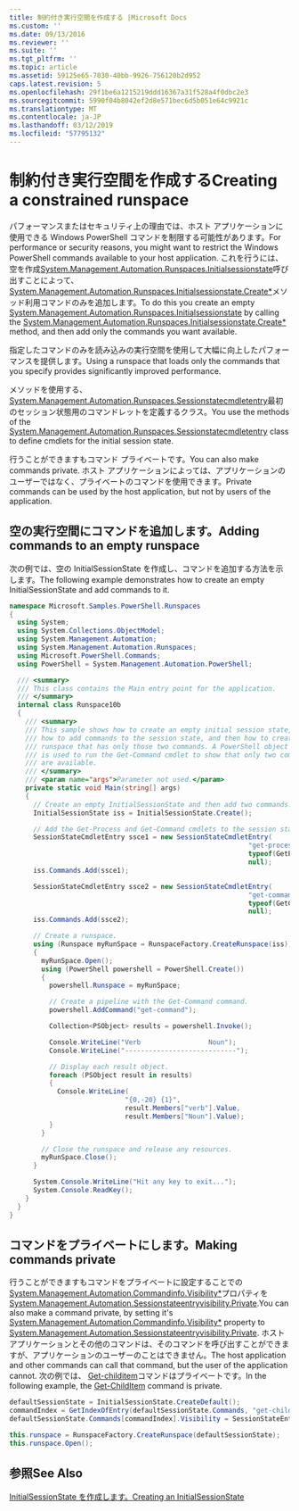 ```yaml
---
title: 制約付き実行空間を作成する |Microsoft Docs
ms.custom: ''
ms.date: 09/13/2016
ms.reviewer: ''
ms.suite: ''
ms.tgt_pltfrm: ''
ms.topic: article
ms.assetid: 59125e65-7030-40bb-9926-756120b2d952
caps.latest.revision: 5
ms.openlocfilehash: 29f1be6a1215219ddd16367a31f528a4f0dbc2e3
ms.sourcegitcommit: 5990f04b8042ef2d8e571bec6d5b051e64c9921c
ms.translationtype: MT
ms.contentlocale: ja-JP
ms.lasthandoff: 03/12/2019
ms.locfileid: "57795132"
---
```

# <a name="creating-a-constrained-runspace"></a><span data-ttu-id="97e58-102">制約付き実行空間を作成する</span><span class="sxs-lookup"><span data-stu-id="97e58-102">Creating a constrained runspace</span></span>

<span data-ttu-id="97e58-103">パフォーマンスまたはセキュリティ上の理由では、ホスト アプリケーションに使用できる Windows PowerShell コマンドを制限する可能性があります。</span><span class="sxs-lookup"><span data-stu-id="97e58-103">For performance or security reasons, you might want to restrict the Windows PowerShell commands available to your host application.</span></span> <span data-ttu-id="97e58-104">これを行うには、空を作成[System.Management.Automation.Runspaces.Initialsessionstate](/dotnet/api/System.Management.Automation.Runspaces.InitialSessionState)呼び出すことによって、 [System.Management.Automation.Runspaces.Initialsessionstate.Create\*](/dotnet/api/System.Management.Automation.Runspaces.InitialSessionState.Create)メソッド利用コマンドのみを追加します。</span><span class="sxs-lookup"><span data-stu-id="97e58-104">To do this you create an empty [System.Management.Automation.Runspaces.Initialsessionstate](/dotnet/api/System.Management.Automation.Runspaces.InitialSessionState) by calling the [System.Management.Automation.Runspaces.Initialsessionstate.Create\*](/dotnet/api/System.Management.Automation.Runspaces.InitialSessionState.Create) method, and then add only the commands you want available.</span></span>

 <span data-ttu-id="97e58-105">指定したコマンドのみを読み込みの実行空間を使用して大幅に向上したパフォーマンスを提供します。</span><span class="sxs-lookup"><span data-stu-id="97e58-105">Using a runspace that loads only the commands that you specify provides significantly improved performance.</span></span>

 <span data-ttu-id="97e58-106">メソッドを使用する、 [System.Management.Automation.Runspaces.Sessionstatecmdletentry](/dotnet/api/System.Management.Automation.Runspaces.SessionStateCmdletEntry)最初のセッション状態用のコマンドレットを定義するクラス。</span><span class="sxs-lookup"><span data-stu-id="97e58-106">You use the methods of the [System.Management.Automation.Runspaces.Sessionstatecmdletentry](/dotnet/api/System.Management.Automation.Runspaces.SessionStateCmdletEntry) class to define cmdlets for the initial session state.</span></span>

 <span data-ttu-id="97e58-107">行うことができますもコマンド プライベートです。</span><span class="sxs-lookup"><span data-stu-id="97e58-107">You can also make commands private.</span></span> <span data-ttu-id="97e58-108">ホスト アプリケーションによっては、アプリケーションのユーザーではなく、プライベートのコマンドを使用できます。</span><span class="sxs-lookup"><span data-stu-id="97e58-108">Private commands can be used by the host application, but not by users of the application.</span></span>

## <a name="adding-commands-to-an-empty-runspace"></a><span data-ttu-id="97e58-109">空の実行空間にコマンドを追加します。</span><span class="sxs-lookup"><span data-stu-id="97e58-109">Adding commands to an empty runspace</span></span>

 <span data-ttu-id="97e58-110">次の例では、空の InitialSessionState を作成し、コマンドを追加する方法を示します。</span><span class="sxs-lookup"><span data-stu-id="97e58-110">The following example demonstrates how to create an empty InitialSessionState and add commands to it.</span></span>

```csharp
namespace Microsoft.Samples.PowerShell.Runspaces
{
  using System;
  using System.Collections.ObjectModel;
  using System.Management.Automation;
  using System.Management.Automation.Runspaces;
  using Microsoft.PowerShell.Commands;
  using PowerShell = System.Management.Automation.PowerShell;

  /// <summary>
  /// This class contains the Main entry point for the application.
  /// </summary>
  internal class Runspace10b
  {
    /// <summary>
    /// This sample shows how to create an empty initial session state,
    /// how to add commands to the session state, and then how to create a
    /// runspace that has only those two commands. A PowerShell object
    /// is used to run the Get-Command cmdlet to show that only two commands
    /// are available.
    /// </summary>
    /// <param name="args">Parameter not used.</param>
    private static void Main(string[] args)
    {
      // Create an empty InitialSessionState and then add two commands.
      InitialSessionState iss = InitialSessionState.Create();

      // Add the Get-Process and Get-Command cmdlets to the session state.
      SessionStateCmdletEntry ssce1 = new SessionStateCmdletEntry(
                                                            "get-process",
                                                            typeof(GetProcessCommand),
                                                            null);
      iss.Commands.Add(ssce1);

      SessionStateCmdletEntry ssce2 = new SessionStateCmdletEntry(
                                                            "get-command",
                                                            typeof(GetCommandCommand),
                                                            null);
      iss.Commands.Add(ssce2);

      // Create a runspace.
      using (Runspace myRunSpace = RunspaceFactory.CreateRunspace(iss))
      {
        myRunSpace.Open();
        using (PowerShell powershell = PowerShell.Create())
        {
          powershell.Runspace = myRunSpace;

          // Create a pipeline with the Get-Command command.
          powershell.AddCommand("get-command");

          Collection<PSObject> results = powershell.Invoke();

          Console.WriteLine("Verb                 Noun");
          Console.WriteLine("----------------------------");

          // Display each result object.
          foreach (PSObject result in results)
          {
            Console.WriteLine(
                             "{0,-20} {1}",
                             result.Members["verb"].Value,
                             result.Members["Noun"].Value);
          }
        }

        // Close the runspace and release any resources.
        myRunSpace.Close();
      }

      System.Console.WriteLine("Hit any key to exit...");
      System.Console.ReadKey();
    }
  }
}
```

## <a name="making-commands-private"></a><span data-ttu-id="97e58-111">コマンドをプライベートにします。</span><span class="sxs-lookup"><span data-stu-id="97e58-111">Making commands private</span></span>

 <span data-ttu-id="97e58-112">行うことができますもコマンドをプライベートに設定することでの[System.Management.Automation.Commandinfo.Visibility\*](/dotnet/api/System.Management.Automation.CommandInfo.Visibility)プロパティを[System.Management.Automation.Sessionstateentryvisibility.Private](/dotnet/api/System.Management.Automation.SessionStateEntryVisibility.Private).</span><span class="sxs-lookup"><span data-stu-id="97e58-112">You can also make a command private, by setting it's [System.Management.Automation.Commandinfo.Visibility\*](/dotnet/api/System.Management.Automation.CommandInfo.Visibility) property to [System.Management.Automation.Sessionstateentryvisibility.Private](/dotnet/api/System.Management.Automation.SessionStateEntryVisibility.Private).</span></span> <span data-ttu-id="97e58-113">ホスト アプリケーションとその他のコマンドは、そのコマンドを呼び出すことができますが、アプリケーションのユーザーのことはできません。</span><span class="sxs-lookup"><span data-stu-id="97e58-113">The host application and other commands can call that command, but the user of the application cannot.</span></span> <span data-ttu-id="97e58-114">次の例では、 [Get-childitem](/powershell/module/Microsoft.PowerShell.Management/Get-ChildItem)コマンドはプライベートです。</span><span class="sxs-lookup"><span data-stu-id="97e58-114">In the following example, the [Get-ChildItem](/powershell/module/Microsoft.PowerShell.Management/Get-ChildItem) command is private.</span></span>

```csharp
defaultSessionState = InitialSessionState.CreateDefault();
commandIndex = GetIndexOfEntry(defaultSessionState.Commands, "get-childitem");
defaultSessionState.Commands[commandIndex].Visibility = SessionStateEntryVisibility.Private;

this.runspace = RunspaceFactory.CreateRunspace(defaultSessionState);
this.runspace.Open();
```

## <a name="see-also"></a><span data-ttu-id="97e58-115">参照</span><span class="sxs-lookup"><span data-stu-id="97e58-115">See Also</span></span>

 [<span data-ttu-id="97e58-116">InitialSessionState を作成します。</span><span class="sxs-lookup"><span data-stu-id="97e58-116">Creating an InitialSessionState</span></span>](./creating-an-initialsessionstate.md)
